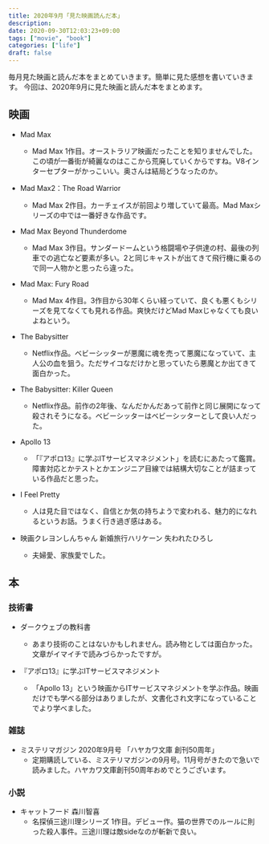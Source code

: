 ```yaml
---
title: 2020年9月「見た映画読んだ本」
description:
date: 2020-09-30T12:03:23+09:00
tags: ["movie", "book"]
categories: ["life"]
draft: false
---
```


毎月見た映画と読んだ本をまとめていきます。簡単に見た感想を書いていきます。
今回は、2020年9月に見た映画と読んだ本をまとめます。

## 映画

* Mad Max
	* Mad Max 1作目。オーストラリア映画だったことを知りませんでした。この頃が一番街が綺麗なのはここから荒廃していくからですね。V8インターセプターがかっこいい。奥さんは結局どうなったのか。

* Mad Max2：The Road Warrior
	* Mad Max 2作目。カーチェイスが前回より増していて最高。Mad Maxシリーズの中では一番好きな作品です。

* Mad Max Beyond Thunderdome
	* Mad Max 3作目。サンダードームという格闘場や子供達の村、最後の列車での逃亡など要素が多い。2と同じキャストが出てきて飛行機に乗るので同一人物かと思ったら違った。

* Mad Max: Fury Road
	 * Mad Max 4作目。3作目から30年くらい経っていて、良くも悪くもシリーズを見てなくても見れる作品。爽快だけどMad Maxじゃなくても良いよねという。

* The Babysitter
	* Netflix作品。ベビーシッターが悪魔に魂を売って悪魔になっていて、主人公の血を狙う。ただサイコなだけかと思っていたら悪魔とか出てきて面白かった。

* The Babysitter: Killer Queen
	* Netflix作品。前作の2年後、なんだかんだあって前作と同じ展開になって殺されそうになる。ベビーシッターはベビーシッターとして良い人だった。

* Apollo 13
	* 「『アポロ13』に学ぶITサービスマネジメント」を読むにあたって鑑賞。障害対応とかテストとかエンジニア目線では結構大切なことが詰まっている作品だと思った。

* I Feel Pretty
	* 人は見た目ではなく、自信とか気の持ちようで変われる、魅力的になれるというお話。うまく行き過ぎ感はある。

* 映画クレヨンしんちゃん 新婚旅行ハリケーン 失われたひろし
	* 夫婦愛、家族愛でした。

## 本

### 技術書

* ダークウェブの教科書
	* あまり技術のことはないかもしれません。読み物としては面白かった。文章がイマイチで読みづらかったですが。

* 『アポロ13』に学ぶITサービスマネジメント
	* 「Apollo 13」という映画からITサービスマネジメントを学ぶ作品。映画だけでも学べる部分はありましたが、文書化され文字になっていることでより学べました。

### 雑誌

* ミステリマガジン 2020年9月号 「ハヤカワ文庫 創刊50周年」
	* 定期購読している、ミステリマガジンの9月号。11月号がきたので急いで読みました。ハヤカワ文庫創刊50周年おめでとうございます。

### 小説

* キャットフード 森川智喜
	* 名探偵三途川理シリーズ 1作目。デビュー作。猫の世界でのルールに則った殺人事件。三途川理は敵sideなのが斬新で良い。
